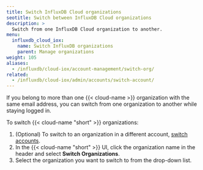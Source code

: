 ```yaml
---
title: Switch InfluxDB Cloud organizations
seotitle: Switch between InfluxDB Cloud organizations
description: >
  Switch from one InfluxDB Cloud organization to another.  
menu:
  influxdb_cloud_iox:
    name: Switch InfluxDB organizations
    parent: Manage organizations
weight: 105
aliases:
  - /influxdb/cloud-iox/account-management/switch-org/
related:
  - /influxdb/cloud-iox/admin/accounts/switch-account/
---
```


If you belong to more than one {{< cloud-name >}} organization with the same email address, you can switch from one organization to another while staying logged in.

To switch {{< cloud-name "short" >}} organizations:

1. (Optional) To switch to an organization in a different account, [switch accounts](/influxdb/cloud/account-management/switch-account/).
2. In the {{< cloud-name "short" >}} UI, click the organization name in the header and select **Switch Organizations**.
3. Select the organization you want to switch to from the drop-down list.
